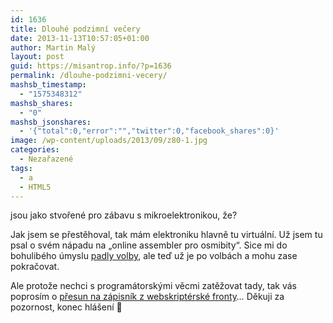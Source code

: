 ```yaml
---
id: 1636
title: Dlouhé podzimní večery
date: 2013-11-13T10:57:05+01:00
author: Martin Malý
layout: post
guid: https://misantrop.info/?p=1636
permalink: /dlouhe-podzimni-vecery/
mashsb_timestamp:
  - "1575348312"
mashsb_shares:
  - "0"
mashsb_jsonshares:
  - '{"total":0,"error":"","twitter":0,"facebook_shares":0}'
image: /wp-content/uploads/2013/09/z80-1.jpg
categories:
  - Nezařazené
tags:
  - a
  - HTML5
---
```

jsou jako stvořené pro zábavu s mikroelektronikou, že?

<!--more-->

Jak jsem se přestěhoval, tak mám elektroniku hlavně tu virtuální. Už jsem tu psal o svém nápadu na &#8222;online assembler pro osmibity&#8220;. Sice mi do bohulibého úmyslu [padly volby](https://economia.github.io/zapisky-z-fronty/), ale teď už je po volbách a mohu zase pokračovat.

Ale protože nechci s programátorskými věcmi zatěžovat tady, tak vás poprosím o [přesun na zápisník z webskriptérské fronty](https://webscript.cz/online-assembler-pro-osmibity/)&#8230; Děkuji za pozornost, konec hlášení 🙂